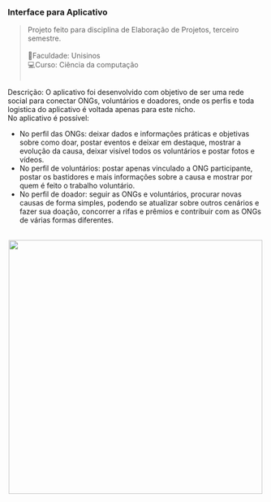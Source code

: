 ### Interface para Aplicativo 

>Projeto feito para disciplina de Elaboração de Projetos, terceiro semestre.<br><br>
📖Faculdade: Unisinos<br>
💻Curso: Ciência da computação<br><br>

Descrição: O aplicativo foi desenvolvido com objetivo de ser uma rede social para conectar ONGs, voluntários e doadores, onde os perfis e toda logistica do aplicativo é voltada apenas para este nicho.<br>
No aplicativo é possível:
- No perfil das ONGs: deixar dados e informações práticas e objetivas sobre como doar, postar eventos e deixar em destaque, mostrar a evolução da causa, deixar visível todos os voluntários e postar fotos e vídeos.
- No perfil de voluntários: postar apenas vinculado a ONG participante, postar os bastidores e mais informações sobre a causa e mostrar por quem é feito o trabalho voluntário.
- No perfil de doador: seguir as ONGs e voluntários, procurar novas causas de forma simples, podendo se atualizar sobre outros cenários e fazer sua doação, concorrer a rifas e prêmios e contribuir com as ONGs de várias formas diferentes.
<br>

<div align="center">
<img src="https://github.com/inaravalentiim/Design-App/assets/108136707/e54cdcab-9c91-4d6a-84b5-7490ae71b8e5" width="500px" />
</div>



